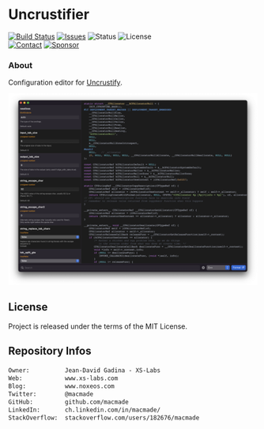 Uncrustifier
============

[![Build Status](https://img.shields.io/github/workflow/status/macmade/Uncrustifier/ci-mac?label=macOS&logo=apple)](https://github.com/macmade/Uncrustifier/actions/workflows/ci-mac.yaml)
[![Issues](http://img.shields.io/github/issues/macmade/Uncrustifier.svg?logo=github)](https://github.com/macmade/Uncrustifier/issues)
![Status](https://img.shields.io/badge/status-active-brightgreen.svg?logo=git)
![License](https://img.shields.io/badge/license-mit-brightgreen.svg?logo=open-source-initiative)  
[![Contact](https://img.shields.io/badge/follow-@macmade-blue.svg?logo=twitter&style=social)](https://twitter.com/macmade)
[![Sponsor](https://img.shields.io/badge/sponsor-macmade-pink.svg?logo=github-sponsors&style=social)](https://github.com/sponsors/macmade)

### About

Configuration editor for [Uncrustify](https://github.com/uncrustify/uncrustify).

![Screenshot](Assets/Screenshot.png "Screenshot")

License
-------

Project is released under the terms of the MIT License.

Repository Infos
----------------

    Owner:          Jean-David Gadina - XS-Labs
    Web:            www.xs-labs.com
    Blog:           www.noxeos.com
    Twitter:        @macmade
    GitHub:         github.com/macmade
    LinkedIn:       ch.linkedin.com/in/macmade/
    StackOverflow:  stackoverflow.com/users/182676/macmade

